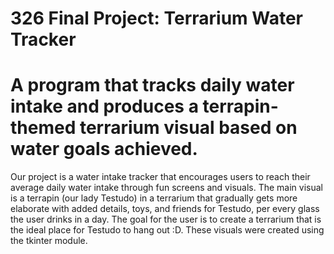 # 326 Final Project: Terrarium Water Tracker

# A program that tracks daily water intake and produces a terrapin-themed terrarium visual based on water goals achieved.

Our project is a  water intake tracker that encourages users to reach their average daily water intake through fun screens and visuals. The main visual is a terrapin (our lady Testudo) in a terrarium that gradually gets more elaborate with added details, toys, and friends for Testudo, per every glass the user drinks in a day. The goal for the user is to create a terrarium that is the ideal place for Testudo to hang out :D. These visuals were created using the tkinter module. 

